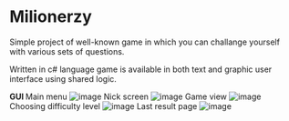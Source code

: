 # Milionerzy
Simple project of well-known game in which you can challange yourself with various sets of questions. 

Written in c# language game is available in both text and graphic user interface using shared logic.

<b> GUI </b>
Main menu
![image](https://user-images.githubusercontent.com/69792880/224443744-ad523504-48ef-49f7-8473-aa854e678583.png)
Nick screen
![image](https://user-images.githubusercontent.com/69792880/224443793-92bd6bfb-1a69-4fea-8f37-8844da1031da.png)
Game view
![image](https://user-images.githubusercontent.com/69792880/224443917-f58551b7-b0aa-4bca-872e-752965f68c29.png)
Choosing difficulty level
![image](https://user-images.githubusercontent.com/69792880/224444469-5655138c-647c-4856-9341-e6aa2c53a54e.png)
Last result page
![image](https://user-images.githubusercontent.com/69792880/224444687-5ff02211-07a1-48ef-94b3-91aaedd3efc4.png)

